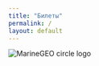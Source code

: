 ```yaml
---
title: "Билеты"
permalink: /
layout: default
---
```


![MarineGEO circle logo](https://i.ibb.co/876N6z0/10-10.jpg "MarineGEO logo")
